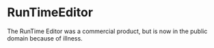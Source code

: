 # RunTimeEditor
The RunTime Editor was a commercial product, but is now in the public domain because of illness.
